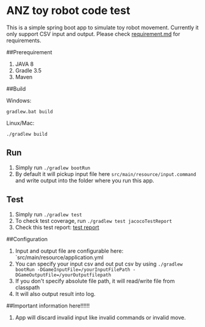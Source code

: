 ANZ toy robot code test
======
This is a simple spring boot app to simulate toy robot movement. Currently it only support CSV input and output.
Please check [requirement.md](./requirement.md) for requirements.

##Prerequirement
1. JAVA 8
2. Gradle 3.5
3. Maven

##Build

Windows:

`gradlew.bat build`

Linux/Mac:

`./gradlew build`


## Run
1. Simply run `./gradlew bootRun`
4. By default it will pickup input file here `src/main/resource/input.command` and write output into the folder where you run this app.

## Test
1. Simply run `./gradlew test` 
2. To check test coverage, run `./gradlew test jacocoTestReport`
3. Check this test report: [test report](./build/jacocoHtml/index.html)

##Configuration
1. Input and output file are configurable here: `src/main/resource/application.yml
2. You can specify your input csv and out put csv by using `./gradlew bootRun -DGameInputFile=/yourInputFilePath -DGameOutputFile=/yourOutputfilepath`
3. If you don't specify absolute file path, it will read/write file from classpath
4. It will also output result into log.

##Important information here!!!!!!
1. App will discard invalid input like invalid commands or invalid move.

